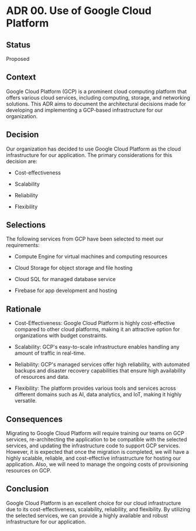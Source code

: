 # ADR 00. Use of Google Cloud Platform

## Status

Proposed

## Context

Google Cloud Platform (GCP) is a prominent cloud computing platform that offers various cloud services, including computing, storage, and networking solutions. This ADR aims to document the architectural decisions made for developing and implementing a GCP-based infrastructure for our organization.

## Decision

Our organization has decided to use Google Cloud Platform as the cloud infrastructure for our application. The primary considerations for this decision are:

- Cost-effectiveness

- Scalability

- Reliability

- Flexibility

## Selections

The following services from GCP have been selected to meet our requirements:

- Compute Engine for virtual machines and computing resources

- Cloud Storage for object storage and file hosting

- Cloud SQL for managed database service

- Firebase for app development and hosting

## Rationale

- Cost-Effectiveness: Google Cloud Platform is highly cost-effective compared to other cloud platforms, making it an attractive option for organizations with budget constraints.

- Scalability: GCP's easy-to-scale infrastructure enables handling any amount of traffic in real-time.

- Reliability: GCP's managed services offer high reliability, with automated backups and disaster recovery capabilities that ensure high availability of resources and data.

- Flexibility: The platform provides various tools and services across different domains such as AI, data analytics, and IoT, making it highly versatile.

## Consequences

Migrating to Google Cloud Platform will require training our teams on GCP services, re-architecting the application to be compatible with the selected services, and updating the infrastructure code to support GCP services. However, it is expected that once the migration is completed, we will have a highly scalable, reliable, and cost-effective infrastructure for hosting our application. Also, we will need to manage the ongoing costs of provisioning resources on GCP.

## Conclusion

Google Cloud Platform is an excellent choice for our cloud infrastructure due to its cost-effectiveness, scalability, reliability, and flexibility. By utilizing the selected services, we can provide a highly available and robust infrastructure for our application.
